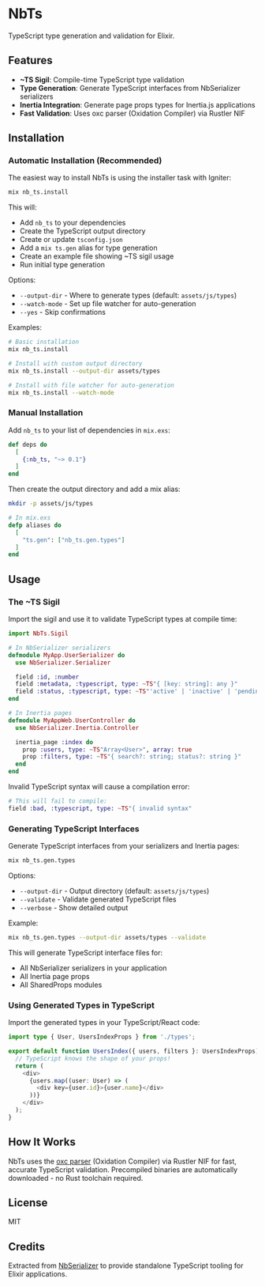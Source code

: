 # NbTs

TypeScript type generation and validation for Elixir.

## Features

- **~TS Sigil**: Compile-time TypeScript type validation
- **Type Generation**: Generate TypeScript interfaces from NbSerializer serializers
- **Inertia Integration**: Generate page props types for Inertia.js applications
- **Fast Validation**: Uses oxc parser (Oxidation Compiler) via Rustler NIF

## Installation

### Automatic Installation (Recommended)

The easiest way to install NbTs is using the installer task with Igniter:

```bash
mix nb_ts.install
```

This will:
- Add `nb_ts` to your dependencies
- Create the TypeScript output directory
- Create or update `tsconfig.json`
- Add a `mix ts.gen` alias for type generation
- Create an example file showing ~TS sigil usage
- Run initial type generation

Options:
- `--output-dir` - Where to generate types (default: `assets/js/types`)
- `--watch-mode` - Set up file watcher for auto-generation
- `--yes` - Skip confirmations

Examples:
```bash
# Basic installation
mix nb_ts.install

# Install with custom output directory
mix nb_ts.install --output-dir assets/types

# Install with file watcher for auto-generation
mix nb_ts.install --watch-mode
```

### Manual Installation

Add `nb_ts` to your list of dependencies in `mix.exs`:

```elixir
def deps do
  [
    {:nb_ts, "~> 0.1"}
  ]
end
```

Then create the output directory and add a mix alias:

```bash
mkdir -p assets/js/types
```

```elixir
# In mix.exs
defp aliases do
  [
    "ts.gen": ["nb_ts.gen.types"]
  ]
end
```

## Usage

### The ~TS Sigil

Import the sigil and use it to validate TypeScript types at compile time:

```elixir
import NbTs.Sigil

# In NbSerializer serializers
defmodule MyApp.UserSerializer do
  use NbSerializer.Serializer

  field :id, :number
  field :metadata, :typescript, type: ~TS"{ [key: string]: any }"
  field :status, :typescript, type: ~TS"'active' | 'inactive' | 'pending'"
end

# In Inertia pages
defmodule MyAppWeb.UserController do
  use NbSerializer.Inertia.Controller

  inertia_page :index do
    prop :users, type: ~TS"Array<User>", array: true
    prop :filters, type: ~TS"{ search?: string; status?: string }"
  end
end
```

Invalid TypeScript syntax will cause a compilation error:

```elixir
# This will fail to compile:
field :bad, :typescript, type: ~TS"{ invalid syntax"
```

### Generating TypeScript Interfaces

Generate TypeScript interfaces from your serializers and Inertia pages:

```bash
mix nb_ts.gen.types
```

Options:
- `--output-dir` - Output directory (default: `assets/js/types`)
- `--validate` - Validate generated TypeScript files
- `--verbose` - Show detailed output

Example:
```bash
mix nb_ts.gen.types --output-dir assets/types --validate
```

This will generate TypeScript interface files for:
- All NbSerializer serializers in your application
- All Inertia page props
- All SharedProps modules

### Using Generated Types in TypeScript

Import the generated types in your TypeScript/React code:

```typescript
import type { User, UsersIndexProps } from './types';

export default function UsersIndex({ users, filters }: UsersIndexProps) {
  // TypeScript knows the shape of your props!
  return (
    <div>
      {users.map((user: User) => (
        <div key={user.id}>{user.name}</div>
      ))}
    </div>
  );
}
```

## How It Works

NbTs uses the [oxc parser](https://oxc-project.github.io/) (Oxidation Compiler) via Rustler NIF for fast, accurate TypeScript validation. Precompiled binaries are automatically downloaded - no Rust toolchain required.

## License

MIT

## Credits

Extracted from [NbSerializer](https://github.com/nordbeam/nb_serializer) to provide standalone TypeScript tooling for Elixir applications.

